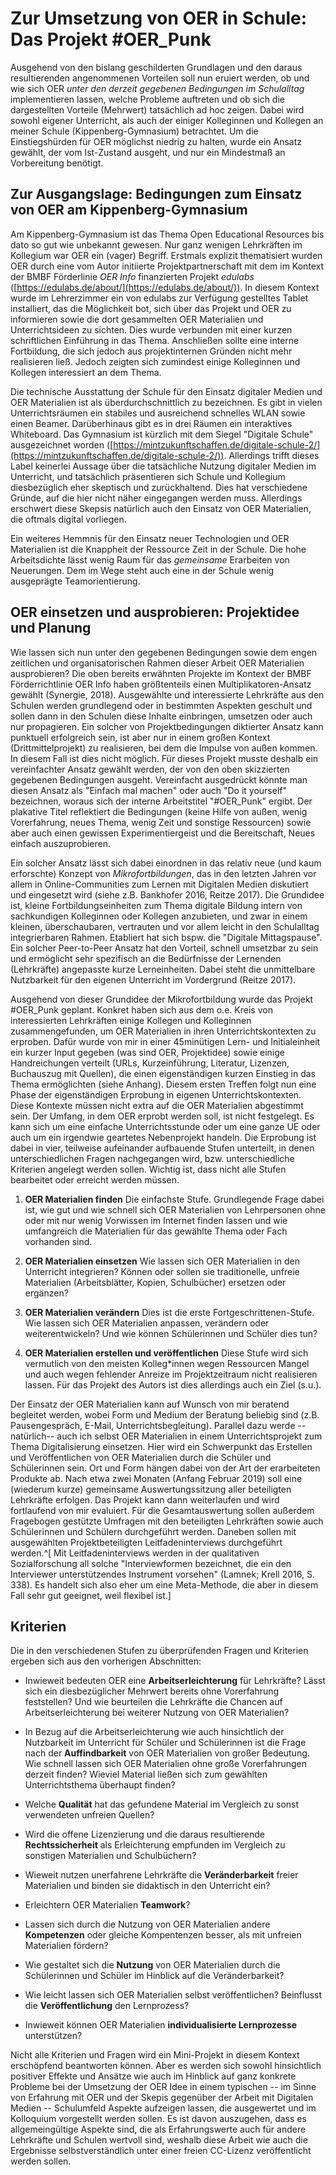 #  Zur Umsetzung von OER in Schule: Das Projekt #OER_Punk

Ausgehend von den bislang geschilderten Grundlagen und den daraus
resultierenden angenommenen Vorteilen soll nun eruiert werden, ob und wie sich
OER _unter den derzeit gegebenen Bedingungen im Schulalltag_ implementieren
lassen, welche Probleme auftreten und ob sich die dargestellten Vorteile
(Mehrwert) tatsächlich ad hoc zeigen. Dabei wird sowohl eigener Unterricht, als
auch der einiger Kolleginnen und Kollegen an meiner Schule
(Kippenberg-Gymnasium) betrachtet. Um die Einstiegshürden für OER möglichst
niedrig zu halten, wurde ein Ansatz gewählt, der vom Ist-Zustand ausgeht, und
nur ein Mindestmaß an Vorbereitung benötigt.

<!-- Bezug nehmen auf BMBF OER Info? -->


## Zur Ausgangslage: Bedingungen zum Einsatz von OER am Kippenberg-Gymnasium

Am Kippenberg-Gymnasium ist das Thema Open Educational Resources bis dato so
gut wie unbekannt gewesen. Nur ganz wenigen Lehrkräften im Kollegium war OER
ein (vager) Begriff. Erstmals explizit thematisiert wurden OER durch eine vom
Autor initiierte Projektpartnerschaft mit dem im Kontext der BMBF Förderlinie
_OER Info_ finanzierten Projekt _edulabs_
([https://edulabs.de/about/](https://edulabs.de/about/)). In diesem Kontext
wurde im Lehrerzimmer ein von edulabs zur Verfügung gestelltes Tablet
installiert, das die Möglichkeit bot, sich über das Projekt und OER zu
informieren sowie die dort gesammelten OER Materialien und Unterrichtsideen zu
sichten. Dies wurde verbunden mit einer kurzen schriftlichen Einführung in das
Thema. Anschließen sollte eine interne Fortbildung, die sich jedoch aus
projektinternen Gründen nicht mehr realisieren ließ. Jedoch zeigten sich
zumindest einige Kolleginnen und Kollegen interessiert an dem Thema.

Die technische Ausstattung der Schule für den Einsatz digitaler Medien und OER
Materialien ist als überdurchschnittlich zu bezeichnen. Es gibt in vielen
Unterrichtsräumen ein stabiles und ausreichend schnelles WLAN sowie einen
Beamer. Darüberhinaus gibt es in drei Räumen ein interaktives Whiteboard. Das
Gymnasium ist kürzlich mit dem Siegel "Digitale Schule" ausgezeichnet worden
([https://mintzukunftschaffen.de/digitale-schule-2/](https://mintzukunftschaffen.de/digitale-schule-2/)).
Allerdings trifft dieses Label keinerlei Aussage über die tatsächliche Nutzung
digitaler Medien im Unterricht, und tatsächlich präsentieren sich Schule und
Kollegium diesbezüglich eher skeptisch und zurückhaltend. Dies hat verschiedene
Gründe, auf die hier nicht näher eingegangen werden muss. Allerdings erschwert
diese Skepsis natürlich auch den Einsatz von OER Materialien, die oftmals
digital vorliegen.

Ein weiteres Hemmnis für den Einsatz neuer Technologien und OER Materialien ist
die Knappheit der Ressource Zeit in der Schule. Die hohe Arbeitsdichte lässt
wenig Raum für das _gemeinsame_ Erarbeiten von Neuerungen. Dem im Wege steht
auch eine in der Schule wenig ausgeprägte Teamorientierung.


## OER einsetzen und ausprobieren: Projektidee und Planung

Wie lassen sich nun unter den gegebenen Bedingungen sowie dem engen zeitlichen
und organisatorischen Rahmen dieser Arbeit OER Materialien ausprobieren? Die
oben bereits erwähnten Projekte im Kontext der BMBF Förderrichtlinie OER Info
haben größtenteils einen Multiplikatoren-Ansatz gewählt (Synergie, 2018).
Ausgewählte und interessierte Lehrkräfte aus den Schulen werden grundlegend
oder in bestimmten Aspekten geschult und sollen dann in den Schulen diese
Inhalte einbringen, umsetzen oder auch nur propagieren. Ein solcher von
Projektbedingungen diktierter Ansatz kann punktuell erfolgreich sein, ist aber
nur in einem großen Kontext (Drittmittelprojekt) zu realisieren, bei dem die
Impulse von außen kommen. In diesem Fall ist dies nicht möglich. Für dieses
Projekt musste deshalb ein vereinfachter Ansatz gewählt werden, der von den
oben skizzierten gegebenen Bedingungen ausgeht. Vereinfacht ausgedrückt könnte
man diesen Ansatz als "Einfach mal machen" oder auch "Do it yourself"
bezeichnen, woraus sich der interne Arbeitstitel "#OER_Punk" ergibt. Der
plakative Titel reflektiert die Bedingungen (keine Hilfe von außen, wenig
Vorerfahrung, neues Thema, wenig Zeit und sonstige Ressourcen) sowie aber auch
einen gewissen Experimentiergeist und die Bereitschaft, Neues einfach
auszuprobieren.

Ein solcher Ansatz lässt sich dabei einordnen in das relativ neue (und kaum
erforschte) Konzept von _Mikrofortbildungen_, das in den letzten Jahren vor
allem in Online-Communities zum Lernen mit Digitalen Medien diskutiert und
eingesetzt wird (siehe z.B. Bankhofer 2016, Reitze 2017). Die Grundidee ist,
kleine Fortbildungseinheiten zum Thema digitale Bildung intern von sachkundigen
Kolleginnen oder Kollegen anzubieten, und zwar in einem kleinen,
überschaubaren, vertrauten und vor allem leicht in den Schulalltag
integrierbaren Rahmen. Etabliert hat sich bspw. die "Digitale Mittagspause".
Ein solcher Peer-to-Peer Ansatz hat den Vorteil, schnell umsetzbar zu sein und
ermöglicht sehr spezifisch an die Bedürfnisse der Lernenden (Lehrkräfte)
angepasste kurze Lerneinheiten. Dabei steht die unmittelbare Nutzbarkeit für
den eigenen Unterricht im Vordergrund (Reitze 2017).

<!-- micro learning ??? -->

Ausgehend von dieser Grundidee der Mikrofortbildung wurde das Projekt #OER_Punk
geplant. Konkret haben sich aus dem o.e. Kreis von interessierten Lehrkräften
einige Kollegen und Kolleginnen zusammengefunden, um OER Materialien in ihren
Unterrichtskontexten zu erproben. Dafür wurde von mir in einer 45minütigen
Lern- und Initialeinheit ein kurzer Input gegeben (was sind OER, Projektidee)
sowie einige Handreichungen verteilt (URLs, Kurzeinführung, Literatur,
Lizenzen, Buchauszug mit Quellen), die einen eigenständigen kurzen Einstieg in
das Thema ermöglichten (siehe Anhang). Diesem ersten Treffen folgt nun eine
Phase der eigenständigen Erprobung in eigenen Unterrichtskontexten. Diese
Kontexte müssen nicht extra auf die OER Materialien abgestimmt sein. Der
Umfang, in dem OER erprobt werden soll, ist nicht festgelegt. Es kann sich um
eine einfache Unterrichtsstunde oder um eine ganze UE oder auch um ein
irgendwie geartetes Nebenprojekt handeln. Die Erprobung ist dabei in vier,
teilweise aufeinander aufbauende Stufen unterteilt, in denen unterschiedlichen
Fragen nachgegangen wird, bzw. unterschiedliche Kriterien angelegt werden
sollen. Wichtig ist, dass nicht alle Stufen bearbeitet oder erreicht werden
müssen.

1. **OER Materialien finden**
    Die einfachste Stufe. Grundlegende Frage dabei ist, wie gut und wie schnell
    sich OER Materialien von Lehrpersonen ohne oder mit nur wenig Vorwissen im
    Internet finden lassen und wie umfangreich die Materialien für das gewählte
    Thema oder Fach vorhanden sind.

2. **OER Materialien einsetzen**
   Wie lassen sich OER Materialien in den Unterricht integrieren? Können oder
   sollen sie traditionelle, unfreie Materialien (Arbeitsblätter, Kopien,
   Schulbücher) ersetzen oder ergänzen?

3. **OER Materialien verändern**
   Dies ist die erste Fortgeschrittenen-Stufe. Wie lassen sich OER Materialien
   anpassen, verändern oder weiterentwickeln? Und wie können Schülerinnen und
   Schüler dies tun?

4. **OER Materialien erstellen und veröffentlichen**
   Diese Stufe wird sich vermutlich von den meisten Kolleg*innen wegen
   Ressourcen Mangel und auch wegen fehlender Anreize im Projektzeitraum nicht
   realisieren lassen. Für das Projekt des Autors ist dies allerdings auch ein
   Ziel (s.u.).

Der Einsatz der OER Materialien kann auf Wunsch von mir beratend begleitet
werden, wobei Form und Medium der Beratung beliebig sind (z.B. Pausengespräch,
E-Mail, Unterrichtsbegleitung). Parallel dazu werde --natürlich-- auch ich
selbst OER Materialien in einem Unterrichtsprojekt zum Thema Digitalisierung
einsetzen. Hier wird ein Schwerpunkt das Erstellen und Veröffentlichen von OER
Materialien durch die Schüler und Schülerinnen sein. Ort und Form hängen dabei
von der Art der erarbeiteten Produkte ab. Nach etwa zwei Monaten (Anfang
Februar 2019) soll eine (wiederum kurze) gemeinsame Auswertungssitzung aller
beteiligten Lehrkräfte erfolgen. Das Projekt kann dann weiterlaufen und wird
fortlaufend von mir evaluiert. Für die Gesamtauswertung sollen außerdem
Fragebogen gestützte Umfragen mit den beteiligten Lehrkräften sowie auch
Schülerinnen und Schülern durchgeführt werden. Daneben sollen mit ausgewählten
Projektbeteiligten Leitfadeninterviews durchgeführt
werden.^[ Mit Leitfadeninterviews werden in der qualitativen Sozialforschung all
solche "Interviewformen bezeichnet, die ein den Interviewer unterstützendes
Instrument vorsehen" (Lamnek; Krell 2016, S. 338). Es handelt sich also eher um
eine Meta-Methode, die aber in diesem Fall sehr gut geeignet, weil flexibel
ist.]


## Kriterien

Die in den verschiedenen Stufen zu überprüfenden Fragen und Kriterien ergeben
sich aus den vorherigen Abschnitten:

- Inwieweit bedeuten OER eine **Arbeitserleichterung** für Lehrkräfte? Lässt
  sich ein diesbezüglicher Mehrwert bereits ohne Vorerfahrung feststellen? Und
  wie beurteilen die Lehrkräfte die Chancen auf Arbeitserleichterung bei
  weiterer Nutzung von OER Materialien?

- In Bezug auf die Arbeitserleichterung wie auch hinsichtlich der Nutzbarkeit
  im Unterricht für Schüler und Schülerinnen ist die Frage nach der
  **Auffindbarkeit** von OER Materialien von großer Bedeutung. Wie schnell
  lassen sich OER Materialien ohne große Vorerfahrungen derzeit finden? Wieviel
  Material ließen sich zum gewählten Unterrichtsthema überhaupt finden?

- Welche **Qualität** hat das gefundene Material im Vergleich zu sonst
  verwendeten unfreien Quellen?

- Wird die offene Lizenzierung und die daraus resultierende
  **Rechtssicherheit** als Erleichterung empfunden im Vergleich zu sonstigen
  Materialien und Schulbüchern?

- Wieweit nutzen unerfahrene Lehrkräfte die **Veränderbarkeit** freier
  Materialien und binden sie didaktisch in den Unterricht ein?

- Erleichtern OER Materialien **Teamwork**?

- Lassen sich durch die Nutzung von OER Materialien andere **Kompetenzen** oder
  gleiche Kompentenzen besser, als mit unfreien Materialien fördern?

- Wie gestaltet sich die **Nutzung** von OER Materialien durch die Schülerinnen
  und Schüler im Hinblick auf die Veränderbarkeit?

- Wie leicht lassen sich OER Materialien selbst veröffentlichen? Beinflusst die
  **Veröffentlichung** den Lernprozess?

- Inwieweit können OER Materialien **individualisierte Lernprozesse** unterstützen?


Nicht alle Kriterien und Fragen wird ein Mini-Projekt in diesem Kontext
erschöpfend beantworten können. Aber es werden sich sowohl hinsichtlich
positiver Effekte und Ansätze wie auch im Hinblick auf ganz konkrete Probleme
bei der Umsetzung der OER Idee in einem typischen -- im Sinne von Erfahrung mit
OER und der Skepis gegenüber der Arbeit mit Digitalen Medien -- Schulumfeld
Aspekte aufzeigen lassen, die ausgewertet und im Kolloquium vorgestellt werden
sollen. Es ist davon auszugehen, dass es allgemeingültige Aspekte sind, die als
Erfahrungswerte auch für andere Lehrkräfte und Schulen wertvoll sind, weshalb
diese Arbeit wie auch die Ergebnisse selbstverständlich unter einer freien
CC-Lizenz veröffentlicht werden sollen. <!-- ggf. Verweis auf github repo -->

